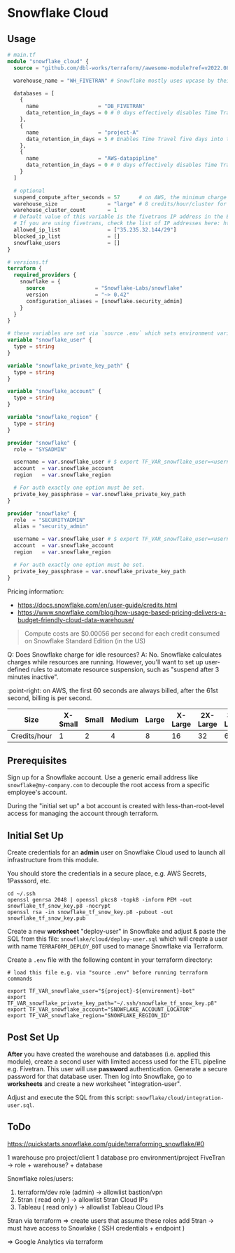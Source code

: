 # Snowflake Cloud

## Usage

```terraform
# main.tf
module "snowflake_cloud" {
  source = "github.com/dbl-works/terraform//awesome-module?ref=v2022.08.05"

  warehouse_name = "WH_FIVETRAN" # Snowflake mostly uses upcase by their convention

  databases = [
    {
      name                   = "DB_FIVETRAN"
      data_retention_in_days = 0 # 0 days effectively disables Time Travel.
    },
    {
      name                   = "project-A"
      data_retention_in_days = 5 # Enables Time Travel five days into the past.
    },
    {
      name                   = "AWS-datapipline"
      data_retention_in_days = 0 # 0 days effectively disables Time Travel.
    }
  ]

  # optional
  suspend_compute_after_seconds = 57      # on AWS, the minimum charge is 60 seconds
  warehouse_size                = "large" # 8 credits/hour/cluster for "large"
  warehouse_cluster_count       = 1
  # Default value of this variable is the fivetrans IP address in the EU region + using GCP as cloud provider
  # If you are using fivetrans, check the list of IP addresses here: https://fivetran.com/docs/getting-started/ips#euregions
  allowed_ip_list               = ["35.235.32.144/29"]
  blocked_ip_list               = []
  snowflake_users               = []
}
```

```terraform
# versions.tf
terraform {
  required_providers {
    snowflake = {
      source                = "Snowflake-Labs/snowflake"
      version               = "~> 0.42"
      configuration_aliases = [snowflake.security_admin]
    }
  }
}

# these variables are set via `source .env` which sets environment variables.
variable "snowflake_user" {
  type = string
}

variable "snowflake_private_key_path" {
  type = string
}

variable "snowflake_account" {
  type = string
}

variable "snowflake_region" {
  type = string
}

provider "snowflake" {
  role = "SYSADMIN"

  username = var.snowflake_user # $ export TF_VAR_snowflake_user=<username>
  account  = var.snowflake_account
  region   = var.snowflake_region

  # For auth exactly one option must be set.
  private_key_passphrase = var.snowflake_private_key_path
}

provider "snowflake" {
  role  = "SECURITYADMIN"
  alias = "security_admin"

  username = var.snowflake_user # $ export TF_VAR_snowflake_user=<username>
  account  = var.snowflake_account
  region   = var.snowflake_region

  # For auth exactly one option must be set.
  private_key_passphrase = var.snowflake_private_key_path
}
```


Pricing information:
* https://docs.snowflake.com/en/user-guide/credits.html
* https://www.snowflake.com/blog/how-usage-based-pricing-delivers-a-budget-friendly-cloud-data-warehouse/

> Compute costs are $0.00056 per second for each credit consumed on Snowflake Standard Edition (in the US)

Q: Does Snowflake charge for idle resources?
A: No. Snowflake calculates charges while resources are running. However, you'll want to set up user-defined rules to automate resource suspension, such as "suspend after 3 minutes inactive".

:point-right: on AWS, the first 60 seconds are always billed, after the 61st second, billing is per second.


| Size         | X-Small | Small | Medium | Large | X-Large | 2X-Large | 3X-Large | 4X-Large |
|--------------|---------|-------|--------|-------|---------|----------|----------|----------|
| Credits/hour | 1       | 2     | 4      | 8     | 16      | 32       | 64       | 128      |



## Prerequisites

Sign up for a Snowflake account. Use a generic email address like `snowflake@my-company.com` to decouple the root access from a specific employee's account.

During the "initial set up" a bot account is created with less-than-root-level access for managing the account through terraform.



## Initial Set Up
Create credentials for an **admin** user on Snowflake Cloud used to launch all infrastructure from this module.

You should store the credentials in a secure place, e.g. AWS Secrets, 1Passsord, etc.

```shell
cd ~/.ssh
openssl genrsa 2048 | openssl pkcs8 -topk8 -inform PEM -out snowflake_tf_snow_key.p8 -nocrypt
openssl rsa -in snowflake_tf_snow_key.p8 -pubout -out snowflake_tf_snow_key.pub
```

Create a new **worksheet** "deploy-user" in Snowflake and adjust & paste the SQL from this file: `snowflake/cloud/deploy-user.sql` which will create a user with name `TERRAFORM_DEPLOY_BOT` used to manage Snowflake via Terraform.

Create a `.env` file with the following content in your terraform directory:

```shell
# load this file e.g. via "source .env" before running terraform commands

export TF_VAR_snowflake_user="${project}-${environment}-bot"
export TF_VAR_snowflake_private_key_path="~/.ssh/snowflake_tf_snow_key.p8"
export TF_VAR_snowflake_account="SNOWFLAKE_ACCOUNT_LOCATOR"
export TF_VAR_snowflake_region="SNOWFLAKE_REGION_ID"
```


## Post Set Up
**After** you have created the warehouse and databases (i.e. applied this module), create a second user with limited access used for the ETL pipeline e.g. Fivetran.
This user will use **password** authentication. Generate a secure password for that database user.
Then log into Snowflake, go to **worksheets** and create a new worksheet "integration-user".

Adjust and execute the SQL from this script: `snowflake/cloud/integration-user.sql`.


## ToDo
https://quickstarts.snowflake.com/guide/terraforming_snowflake/#0


1 warehouse pro project/client
1 database pro environment/project
FiveTran -> role + warehouse? + database

Snowflake roles/users:
1) terraform/dev role (admin) -> allowlist bastion/vpn
2) 5tran ( read only ) -> allowlist 5tran Cloud IPs
3) Tableau ( read only ) -> allowlist Tableau Cloud IPs


5tran via terraform
=> create users that assume these roles
add 5tran -> must have access to Snowlake ( SSH credentials + endpoint )


=> Google Analytics via terraform
